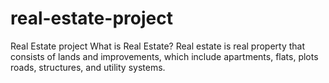 # real-estate-project
Real Estate project
What is Real Estate? Real estate is real property that consists of lands and improvements, which include apartments, flats, plots roads, structures, and utility systems.

